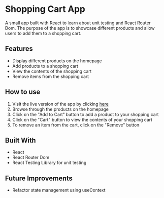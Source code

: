 # Shopping Cart App

A small app built with React to learn about unit testing and React Router Dom. The purpose of the app is to showcase different products and allow users to add them to a shopping cart.

## Features

- Display different products on the homepage
- Add products to a shopping cart
- View the contents of the shopping cart
- Remove items from the shopping cart

## How to use

1. Visit the live version of the app by clicking [here](https://davidelucifora.github.io/shopcart)
2. Browse through the products on the homepage
3. Click on the "Add to Cart" button to add a product to your shopping cart
4. Click on the "Cart" button to view the contents of your shopping cart
5. To remove an item from the cart, click on the "Remove" button

## Built With

- React
- React Router Dom
- React Testing Library for unit testing

## Future Improvements

- Refactor state management using useContext
